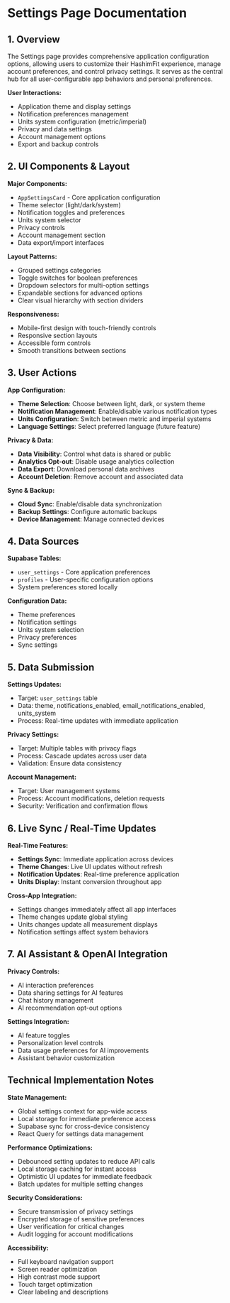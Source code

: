 
# Settings Page Documentation

## 1. Overview

The Settings page provides comprehensive application configuration options, allowing users to customize their HashimFit experience, manage account preferences, and control privacy settings. It serves as the central hub for all user-configurable app behaviors and personal preferences.

**User Interactions:**
- Application theme and display settings
- Notification preferences management
- Units system configuration (metric/imperial)
- Privacy and data settings
- Account management options
- Export and backup controls

## 2. UI Components & Layout

**Major Components:**
- `AppSettingsCard` - Core application configuration
- Theme selector (light/dark/system)
- Notification toggles and preferences
- Units system selector
- Privacy controls
- Account management section
- Data export/import interfaces

**Layout Patterns:**
- Grouped settings categories
- Toggle switches for boolean preferences
- Dropdown selectors for multi-option settings
- Expandable sections for advanced options
- Clear visual hierarchy with section dividers

**Responsiveness:**
- Mobile-first design with touch-friendly controls
- Responsive section layouts
- Accessible form controls
- Smooth transitions between sections

## 3. User Actions

**App Configuration:**
- **Theme Selection**: Choose between light, dark, or system theme
- **Notification Management**: Enable/disable various notification types
- **Units Configuration**: Switch between metric and imperial systems
- **Language Settings**: Select preferred language (future feature)

**Privacy & Data:**
- **Data Visibility**: Control what data is shared or public
- **Analytics Opt-out**: Disable usage analytics collection
- **Data Export**: Download personal data archives
- **Account Deletion**: Remove account and associated data

**Sync & Backup:**
- **Cloud Sync**: Enable/disable data synchronization
- **Backup Settings**: Configure automatic backups
- **Device Management**: Manage connected devices

## 4. Data Sources

**Supabase Tables:**
- `user_settings` - Core application preferences
- `profiles` - User-specific configuration options
- System preferences stored locally

**Configuration Data:**
- Theme preferences
- Notification settings
- Units system selection
- Privacy preferences
- Sync settings

## 5. Data Submission

**Settings Updates:**
- Target: `user_settings` table
- Data: theme, notifications_enabled, email_notifications_enabled, units_system
- Process: Real-time updates with immediate application

**Privacy Settings:**
- Target: Multiple tables with privacy flags
- Process: Cascade updates across user data
- Validation: Ensure data consistency

**Account Management:**
- Target: User management systems
- Process: Account modifications, deletion requests
- Security: Verification and confirmation flows

## 6. Live Sync / Real-Time Updates

**Real-Time Features:**
- **Settings Sync**: Immediate application across devices
- **Theme Changes**: Live UI updates without refresh
- **Notification Updates**: Real-time preference application
- **Units Display**: Instant conversion throughout app

**Cross-App Integration:**
- Settings changes immediately affect all app interfaces
- Theme changes update global styling
- Units changes update all measurement displays
- Notification settings affect system behaviors

## 7. AI Assistant & OpenAI Integration

**Privacy Controls:**
- AI interaction preferences
- Data sharing settings for AI features
- Chat history management
- AI recommendation opt-out options

**Settings Integration:**
- AI feature toggles
- Personalization level controls
- Data usage preferences for AI improvements
- Assistant behavior customization

## Technical Implementation Notes

**State Management:**
- Global settings context for app-wide access
- Local storage for immediate preference access
- Supabase sync for cross-device consistency
- React Query for settings data management

**Performance Optimizations:**
- Debounced setting updates to reduce API calls
- Local storage caching for instant access
- Optimistic UI updates for immediate feedback
- Batch updates for multiple setting changes

**Security Considerations:**
- Secure transmission of privacy settings
- Encrypted storage of sensitive preferences
- User verification for critical changes
- Audit logging for account modifications

**Accessibility:**
- Full keyboard navigation support
- Screen reader optimization
- High contrast mode support
- Touch target optimization
- Clear labeling and descriptions
